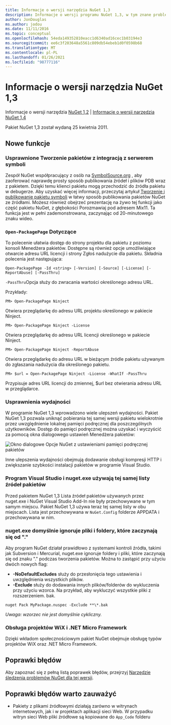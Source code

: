 ```yaml
---
title: Informacje o wersji narzędzia NuGet 1,3
description: Informacje o wersji programu NuGet 1,3, w tym znane problemy, poprawki błędów, dodane funkcje i DCR.
author: JonDouglas
ms.author: jodou
ms.date: 11/11/2016
ms.topic: conceptual
ms.openlocfilehash: 54eda149352810eacc1d6340ad16cec1b03194e3
ms.sourcegitcommit: ee6c3f203648a5561c809db54ebeb1d0f0598b68
ms.translationtype: MT
ms.contentlocale: pl-PL
ms.lasthandoff: 01/26/2021
ms.locfileid: "98777116"
---
```

# <a name="nuget-13-release-notes"></a>Informacje o wersji narzędzia NuGet 1,3

Informacje o wersji narzędzia [NuGet 1,2](../release-notes/nuget-1.2.md)  |  [Informacje o wersji narzędzia NuGet 1,4](../release-notes/nuget-1.4.md)

Pakiet NuGet 1,3 został wydaną 25 kwietnia 2011.

## <a name="new-features"></a>Nowe funkcje

### <a name="streamlined-package-creation-with-symbol-server-integration"></a>Usprawnione Tworzenie pakietów z integracją z serwerem symboli

Zespół NuGet współpracujący z osób na [SymbolSource.org](http://www.symbolsource.org/) , aby zaoferować naprawdę prosty sposób publikowania źródeł i plików PDB wraz z pakietem. Dzięki temu klienci pakietu mogą przechodzić do źródła pakietu w debugerze. Aby uzyskać więcej informacji, przeczytaj artykuł [Tworzenie i publikowanie pakietu symboli](../create-packages/symbol-packages.md) w łatwy sposób publikowania pakietów NuGet ze źródłami. Możesz również obejrzeć prezentację na żywo tej funkcji jako część pakietu NuGet, z głębokości Porozmawiaj pod adresem Mix11. Ta funkcja jest w pełni zademonstrowana, zaczynając od 20-minutowego znaku wideo.

### <a name="open-packagepage-command"></a>`Open-PackagePage` Dotyczące

To polecenie ułatwia dostęp do strony projektu dla pakietu z poziomu konsoli Menedżera pakietów. Dostępne są również opcje umożliwiające otwarcie adresu URL licencji i strony Zgłoś nadużycie dla pakietu.
Składnia polecenia jest następująca:

```
Open-PackagePage -Id <string> [-Version] [-Source] [-License] [-ReportAbuse] [-PassThru]
```

`-PassThru`Opcja służy do zwracania wartości określonego adresu URL.

Przykłady:

```
PM> Open-PackagePage Ninject
```

Otwiera przeglądarkę do adresu URL projektu określonego w pakiecie Ninject.

```
PM> Open-PackagePage Ninject -License
```

Otwiera przeglądarkę do adresu URL licencji określonego w pakiecie Ninject.

```
PM> Open-PackagePage Ninject -ReportAbuse
```

Otwiera przeglądarkę do adresu URL w bieżącym źródle pakietu używanym do zgłaszania nadużycia dla określonego pakietu.

```
PM> $url = Open-PackagePage Ninject -License -WhatIf -PassThru
```

Przypisuje adres URL licencji do zmiennej, $url bez otwierania adresu URL w przeglądarce.

### <a name="performance-improvements"></a>Usprawnienia wydajności

W programie NuGet 1,3 wprowadzono wiele ulepszeń wydajności. Pakiet NuGet 1,3 pozwala uniknąć pobierania tej samej wersji pakietu wielokrotnie przez uwzględnienie lokalnej pamięci podręcznej dla poszczególnych użytkowników. Dostęp do pamięci podręcznej można uzyskać i wyczyścić za pomocą okna dialogowego ustawień Menedżera pakietów:

![Okno dialogowe Opcje NuGet z ustawieniami pamięci podręcznej pakietów](./media/nuget-options.png)

Inne ulepszenia wydajności obejmują dodawanie obsługi kompresji HTTP i zwiększanie szybkości instalacji pakietów w programie Visual Studio.

### <a name="visual-studio-and-nugetexe-uses-the-same-list-of-package-sources"></a>Program Visual Studio i nuget.exe używają tej samej listy źródeł pakietów

Przed pakietem NuGet 1,3 Lista źródeł pakietów używanych przez nuget.exe i NuGet Visual Studio Add-In nie były przechowywane w tym samym miejscu. Pakiet NuGet 1,3 używa teraz tej samej listy w obu miejscach. Lista jest przechowywana w `NuGet.Config` folderze APPDATA i przechowywana w nim.

### <a name="nugetexe-ignores-files-and-folders-that-start-with--by-default"></a>nuget.exe domyślnie ignoruje pliki i foldery, które zaczynają się od "."

Aby program NuGet działał prawidłowo z systemami kontroli źródła, takimi jak Subversion i Mercurial, nuget.exe ignoruje foldery i pliki, które zaczynają się od znaku "." podczas tworzenia pakietów. Można to zastąpić przy użyciu dwóch nowych flag:

* __-NoDefaultExcludes__ służy do przesłonięcia tego ustawienia i uwzględnienia wszystkich plików.
* __-Exclude__ służy do dodawania innych plików/folderów do wykluczenia przy użyciu wzorca. Na przykład, aby wykluczyć wszystkie pliki z rozszerzeniem. bak.

```cli
nuget Pack MyPackage.nuspec -Exclude **\*.bak
```  

_Uwaga: wzorzec nie jest domyślnie cykliczny._

### <a name="support-for-wix-projects-and-the-net-micro-framework"></a>Obsługa projektów WiX i .NET Micro Framework

Dzięki wkładom społecznościowym pakiet NuGet obejmuje obsługę typów projektów WiX oraz .NET Micro Framework.

## <a name="bug-fixes"></a>Poprawki błędów

Aby zapoznać się z pełną listą poprawek błędów, przejrzyj [Narzędzie śledzenia problemów NuGet dla tej wersji](http://nuget.codeplex.com/workitem/list/advanced?keyword=&status=All&type=All&priority=All&release=NuGet%201.3&assignedTo=All&component=All&sortField=LastUpdatedDate&sortDirection=Descending&page=0).

## <a name="bug-fixes-worth-noting"></a>Poprawki błędów warto zauważyć

* Pakiety z plikami źródłowymi działają zarówno w witrynach internetowych, jak i w projektach aplikacji sieci Web.
W przypadku witryn sieci Web pliki źródłowe są kopiowane do `App_Code` folderu
